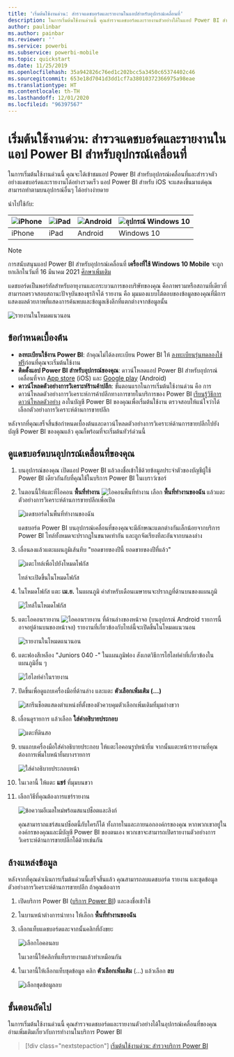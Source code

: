 ```yaml
---
title: 'เริ่มต้นใช้งานด่วน: สำรวจแดชบอร์ดและรายงานในแอปสำหรับอุปกรณ์เคลื่อนที่'
description: ในการเริ่มต้นใช้งานด่วนนี้ คุณสำรวจแดชบอร์ดและรายงานตัวอย่างได้ในแอป Power BI สำหรับอุปกรณ์เคลื่อนที่
author: paulinbar
ms.author: painbar
ms.reviewer: ''
ms.service: powerbi
ms.subservice: powerbi-mobile
ms.topic: quickstart
ms.date: 11/25/2019
ms.openlocfilehash: 35a942826c76ed1c202bcc5a3450c65374402c46
ms.sourcegitcommit: 653e18d7041d3dd1cf7a38010372366975a98eae
ms.translationtype: HT
ms.contentlocale: th-TH
ms.lasthandoff: 12/01/2020
ms.locfileid: "96397567"
---
```

# <a name="quickstart-explore-dashboards-and-reports-in-the-power-bi-mobile-apps"></a>เริ่มต้นใช้งานด่วน: สำรวจแดชบอร์ดและรายงานในแอป Power BI สำหรับอุปกรณ์เคลื่อนที่
ในการเริ่มต้นใช้งานด่วนนี้ คุณจะได้เข้าชมแอป Power BI สำหรับอุปกรณ์เคลื่อนที่และสำรวจตัวอย่างแดชบอร์ดและรายงานได้อย่างรวดเร็ว แอป Power BI สำหรับ iOS จะแสดงขึ้นมาแต่คุณสามารถทำตามบนอุปกรณ์อื่นๆ ได้อย่างง่ายดาย

นำไปใช้กับ:

| ![iPhone](./media/mobile-apps-quickstart-view-dashboard-report/iphone-logo-30-px.png) | ![iPad](./media/mobile-apps-quickstart-view-dashboard-report/ipad-logo-30-px.png) | ![Android](./media/mobile-apps-quickstart-view-dashboard-report/android-logo-30-px.png) | ![อุปกรณ์ Windows 10](./media/mobile-apps-quickstart-view-dashboard-report/win-10-logo-30-px.png) |
|:--- |:--- |:--- |:--- |
| iPhone | iPad | Android | Windows 10 |

>[!NOTE]
>การสนับสนุนแอป Power BI สำหรับอุปกรณ์เคลื่อนที่ **เครื่องที่ใช้ Windows 10 Mobile** จะถูกยกเลิกในวันที่ 16 มีนาคม 2021 [ศึกษาเพิ่มเติม](/legal/powerbi/powerbi-mobile/power-bi-mobile-app-end-of-support-for-windows-phones)

แดชบอร์ดเป็นพอร์ทัลสำหรับอายุงานและกระบวนการของบริษัทของคุณ คือภาพรวมหรือสถานที่เดียวที่สามารถตรวจสอบสถานะปัจจุบันของธุรกิจได้ รายงาน คือ มุมมองแบบโต้ตอบของข้อมูลของคุณที่มีการแสดงผลด้วยภาพที่แสดงการค้นพบและข้อมูลเชิงลึกที่แตกต่างจากข้อมูลนั้น 

![รายงานในโหมดแนวนอน](././media/mobile-apps-quickstart-view-dashboard-report/power-bi-android-quickstart-report.png)

## <a name="prerequisites"></a>ข้อกำหนดเบื้องต้น

* **ลงทะเบียนใช้งาน Power BI**: ถ้าคุณไม่ได้ลงทะเบียน Power BI ให้ [ลงทะเบียนรุ่นทดลองใช้ฟรี](https://app.powerbi.com/signupredirect?pbi_source=web)ก่อนที่คุณจะเริ่มต้นใช้งาน
* **ติดตั้งแอป Power BI สำหรับอุปกรณ์ของคุณ**: ดาวน์โหลดแอป Power BI สำหรับอุปกรณ์เคลื่อนที่จาก [App store](https://apps.apple.com/app/microsoft-power-bi/id929738808) (iOS) และ [Google play](https://play.google.com/store/apps/details?id=com.microsoft.powerbim&amp;amp;clcid=0x409) (Android)
* **ดาวน์โหลดตัวอย่างการวิเคราะห์ร้านค้าปลีก**: ขั้นตอนแรกในการเริ่มต้นใช้งานด่วน คือ การดาวน์โหลดตัวอย่างการวิเคราะห์การค้าปลีกทางการขายในบริการของ Power BI [เรียนรู้วิธีการดาวน์โหลดตัวอย่าง](./mobile-apps-download-samples.md) ลงในบัญชี Power BI ของคุณเพื่อเริ่มต้นใช้งาน ตรวจสอบให้แน่ใจว่าได้เลือกตัวอย่างการวิเคราะห์ด้านการขายปลีก

หลังจากที่คุณเสร็จสิ้นข้อกำหนดเบื้องต้นและดาวน์โหลดตัวอย่างการวิเคราะห์ด้านการขายปลีกไปยังบัญชี Power BI ของคุณแล้ว คุณก็พร้อมที่จะเริ่มต้นทัวร์ด่วนนี้

## <a name="view-a-dashboard-on-your-mobile-device"></a>ดูแดชบอร์ดบนอุปกรณ์เคลื่อนที่ของคุณ
1. บนอุปกรณ์ของคุณ เปิดแอป Power BI แล้วลงชื่อเข้าใช้ด้วยข้อมูลประจำตัวของบัญชีผู้ใช้ Power BI เดียวกันกับที่คุณใช้ในบริการ Power BI ในเบราว์เซอร์
 
1. ในตอนนี้ให้แตะที่ไอคอน **พื้นที่ทำงาน** ![ไอคอนพื้นที่ทำงาน](./media/mobile-apps-quickstart-view-dashboard-report/power-bi-iphone-workspaces-button.png) เลือก **พื้นที่ทำงานของฉัน** แล้วแตะตัวอย่างการวิเคราะห์ด้านการขายปลีกเพื่อเปิด

    ![แดชบอร์ดในพื้นที่ทำงานของฉัน](./media/mobile-apps-quickstart-view-dashboard-report/power-bi-android-quickstart-dashboard.png)
   
    แดชบอร์ด Power BI บนอุปกรณ์เคลื่อนที่ของคุณจะมีลักษณะแตกต่างกันเล็กน้อยจากบริการ Power BI ไทล์ทั้งหมดจะปรากฏในขนาดเท่ากัน และถูกจัดเรียงทีละอันจากบนลงล่าง

6. เลื่อนลงแล้วแตะแผนภูมิเส้นทึบ "ยอดขายของปีนี้ ยอดขายของปีที่แล้ว"

    ![แตะไทล์เพื่อไปยังโหมดโฟกัส](./media/mobile-apps-quickstart-view-dashboard-report/power-bi-android-quickstart-tap-tile-fave.png)

    ไทล์จะเปิดขึ้นในโหมดโฟกัส

7. ในโหมดโฟกัส แตะ **เม.ย.** ในแผนภูมิ ค่าสำหรับเดือนเมษายนจะปรากฏที่ด้านบนของแผนภูมิ

    ![ไทล์ในโหมดโฟกัส](./media/mobile-apps-quickstart-view-dashboard-report/power-bi-android-quickstart-tile-focus.png)

8. แตะไอคอนรายงาน ![ไอคอนรายงาน](./media/mobile-apps-quickstart-view-dashboard-report/power-bi-android-quickstart-report-icon.png) ที่ด้านล่างของหน้าจอ (บนอุปกรณ์ Android รายการนี้อาจอยู่ด้านบนของหน้าจอ) รายงานที่เกี่ยวข้องกับไทล์นี้จะเปิดขึ้นในโหมดแนวนอน

    ![รายงานในโหมดแนวนอน](././media/mobile-apps-quickstart-view-dashboard-report/power-bi-android-quickstart-report.png)

9. แตะฟองสีเหลือง "Juniors 040 -" ในแผนภูมิฟอง สังเกตวิธีการไฮไลท์ค่าที่เกี่ยวข้องในแผนภูมิอื่น ๆ 

    ![ไฮไลท์ค่าในรายงาน](./media/mobile-apps-quickstart-view-dashboard-report/power-bi-android-quickstart-cross-highlight.png)

10. ปัดขึ้นเพื่อดูแถบเครื่องมือที่ด้านล่าง และแตะ **ตัวเลือกเพิ่มเติม (...)**

    ![สกรีนช็อตแสดงตำแหน่งที่ตั้งของตัวควบคุมตัวเลือกเพิ่มเติมที่มุมล่างขวา](./media/mobile-apps-quickstart-view-dashboard-report/power-bi-android-quickstart-tap-pencil.png)


11. เลื่อนดูรายการ แล้วเลือก **ใส่คำอธิบายประกอบ**

    ![แตะที่ดินสอ](./media/mobile-apps-quickstart-view-dashboard-report/power-bi-android-quickstart-tap-pencil2.png)

12. บนแถบเครื่องมือใส่คำอธิบายประกอบ ให้แตะไอคอนรูปหน้ายิ้ม จากนั้นแตะหน้ารายงานที่คุณต้องการเพิ่มใบหน้ายิ้มบางรายการ
 
    ![ใส่คำอธิบายประกอบหน้า](./media/mobile-apps-quickstart-view-dashboard-report/power-bi-android-quickstart-annotate.png)

13. ในเวลานี้ ให้แตะ **แชร์** ที่มุมบนขวา

14. เลือกวิธีที่คุณต้องการแชร์รายงาน  

    ![ข้อความอีเมลใหม่พร้อมสแนปช็อตและลิงก์](./media/mobile-apps-quickstart-view-dashboard-report/power-bi-android-quickstart-send-snapshot.png)

    คุณสามาราถแชร์สแนปช็อตนี้กับใครก็ได้ ทั้งภายในและภายนอกองค์กรของคุณ หากพวกเขาอยู่ในองค์กรของคุณและมีบัญชี Power BI ของตนเอง พวกเขาจะสามารถเปิดรายงานตัวอย่างการวิเคราะห์ด้านการขายปลีกได้ด้วยเช่นกัน

## <a name="clean-up-resources"></a>ล้างแหล่งข้อมูล

หลังจากที่คุณดำเนินการเริ่มต้นด่วนนี้เสร็จสิ้นแล้ว คุณสามารถลบแดชบอร์ด รายงาน และชุดข้อมูลตัวอย่างการวิเคราะห์ด้านการขายปลีก ถ้าคุณต้องการ

1. เปิดบริการ Power BI ([บริการ Power BI](https://app.powerbi.com)) และลงชื่อเข้าใช้

2. ในบานหน้าต่างการนำทาง ให้เลือก **พื้นที่ทำงานของฉัน**

3. เลือกแท็บแดชบอร์ดและจากนั้นคลิกที่ถังขยะ

    ![เลือกไอคอนลบ](./media/mobile-apps-quickstart-view-dashboard-report/power-bi-android-quickstart-delete-retail.png)

    ในเวลานี้ให้คลิกที่แท็บรายงานแล้วทำเหมือนกัน

4. ในเวลานี้ให้เลือกแท็บชุดข้อมูล คลิก **ตัวเลือกเพิ่มเติม** (...) แล้วเลือก **ลบ** 


    ![เลือกชุดข้อมูลลบ](./media/mobile-apps-quickstart-view-dashboard-report/power-bi-android-quickstart-delete-retail-datasets.png)

## <a name="next-steps"></a>ขั้นตอนถัดไป

ในการเริ่มต้นใช้งานด่วนนี้ คุณสำรวจแดชบอร์ดและรายงานตัวอย่างได้ในอุปกรณ์เคลื่อนที่ของคุณ อ่านเพิ่มเติมเกี่ยวกับการทำงานในบริการ Power BI 

> [!div class="nextstepaction"]
> [เริ่มต้นใช้งานด่วน: สำรวจบริการ Power BI](../end-user-experience.md)